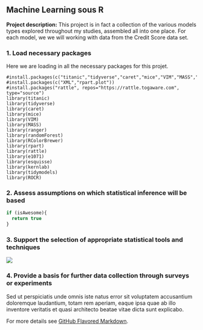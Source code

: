 ## Machine Learning sous R

**Project description:** This project is in fact a collection of the various models types explored throughout my studies, assembled all into one place. For each model, we we will working with data from the Credit Score data set.

### 1. Load necessary packages

Here we are loading in all the necessary packages for this projet.

```{r, include = FALSE}
#install.packages(c("titanic","tidyverse","caret","mice","VIM","MASS","ranger","randomForest","RColorBrewer","rpart","rattle","e1071","esquisse"))
#install.packages(c("XML","rpart.plot"))
#install.packages("rattle", repos="https://rattle.togaware.com", type="source")
library(titanic)
library(tidyverse)
library(caret)
library(mice) 
library(VIM)
library(MASS)
library(ranger)
library(randomForest)
library(RColorBrewer)
library(rpart)
library(rattle)
library(e1071)
library(esquisse)
library(kernlab)
library(tidymodels)
library(ROCR)
```

### 2. Assess assumptions on which statistical inference will be based

```javascript
if (isAwesome){
  return true
}
```

### 3. Support the selection of appropriate statistical tools and techniques

<img src="images/dummy_thumbnail.jpg?raw=true"/>

### 4. Provide a basis for further data collection through surveys or experiments

Sed ut perspiciatis unde omnis iste natus error sit voluptatem accusantium doloremque laudantium, totam rem aperiam, eaque ipsa quae ab illo inventore veritatis et quasi architecto beatae vitae dicta sunt explicabo. 

For more details see [GitHub Flavored Markdown](https://guides.github.com/features/mastering-markdown/).
